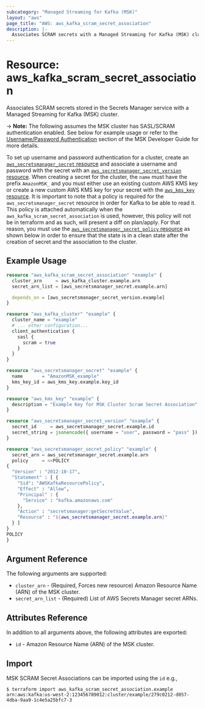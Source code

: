 ```yaml
---
subcategory: "Managed Streaming for Kafka (MSK)"
layout: "aws"
page_title: "AWS: aws_kafka_scram_secret_association"
description: |-
  Associates SCRAM secrets with a Managed Streaming for Kafka (MSK) cluster.
---
```


# Resource: aws_kafka_scram_secret_association

Associates SCRAM secrets stored in the Secrets Manager service with a Managed Streaming for Kafka (MSK) cluster.

-> **Note:** The following assumes the MSK cluster has SASL/SCRAM authentication enabled. See below for example usage or refer to the [Username/Password Authentication](https://docs.aws.amazon.com/msk/latest/developerguide/msk-password.html) section of the MSK Developer Guide for more details.

To set up username and password authentication for a cluster, create an [`aws_secretsmanager_secret` resource](/docs/providers/aws/r/secretsmanager_secret.html) and associate
a username and password with the secret with an [`aws_secretsmanager_secret_version` resource](/docs/providers/aws/r/secretsmanager_secret_version.html). When creating a secret for the cluster,
the `name` must have the prefix `AmazonMSK_` and you must either use an existing custom AWS KMS key or create a new
custom AWS KMS key for your secret with the [`aws_kms_key` resource](/docs/providers/aws/r/kms_key.html). It is important to note that a policy is required for the `aws_secretsmanager_secret`
resource in order for Kafka to be able to read it. This policy is attached automatically when the `aws_kafka_scram_secret_association` is used,
however, this policy will not be in terraform and as such, will present a diff on plan/apply. For that reason, you must use the [`aws_secretsmanager_secret_policy`
resource](/docs/providers/aws/r/secretsmanager_secret_policy.html) as shown below in order to ensure that the state is in a clean state after the creation of secret and the association to the cluster.

## Example Usage

```terraform
resource "aws_kafka_scram_secret_association" "example" {
  cluster_arn     = aws_kafka_cluster.example.arn
  secret_arn_list = [aws_secretsmanager_secret.example.arn]

  depends_on = [aws_secretsmanager_secret_version.example]
}

resource "aws_kafka_cluster" "example" {
  cluster_name = "example"
  # ... other configuration...
  client_authentication {
    sasl {
      scram = true
    }
  }
}

resource "aws_secretsmanager_secret" "example" {
  name       = "AmazonMSK_example"
  kms_key_id = aws_kms_key.example.key_id
}

resource "aws_kms_key" "example" {
  description = "Example Key for MSK Cluster Scram Secret Association"
}

resource "aws_secretsmanager_secret_version" "example" {
  secret_id     = aws_secretsmanager_secret.example.id
  secret_string = jsonencode({ username = "user", password = "pass" })
}

resource "aws_secretsmanager_secret_policy" "example" {
  secret_arn = aws_secretsmanager_secret.example.arn
  policy     = <<POLICY
{
  "Version" : "2012-10-17",
  "Statement" : [ {
    "Sid": "AWSKafkaResourcePolicy",
    "Effect" : "Allow",
    "Principal" : {
      "Service" : "kafka.amazonaws.com"
    },
    "Action" : "secretsmanager:getSecretValue",
    "Resource" : "${aws_secretsmanager_secret.example.arn}"
  } ]
}
POLICY
}
```

## Argument Reference

The following arguments are supported:

* `cluster_arn` - (Required, Forces new resource) Amazon Resource Name (ARN) of the MSK cluster.
* `secret_arn_list` - (Required) List of AWS Secrets Manager secret ARNs.

## Attributes Reference

In addition to all arguments above, the following attributes are exported:

* `id` - Amazon Resource Name (ARN) of the MSK cluster.

## Import

MSK SCRAM Secret Associations can be imported using the `id` e.g.,

```
$ terraform import aws_kafka_scram_secret_association.example arn:aws:kafka:us-west-2:123456789012:cluster/example/279c0212-d057-4dba-9aa9-1c4e5a25bfc7-3
```

